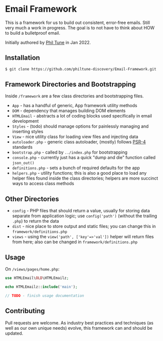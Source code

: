 # Email Framework

This is a framework for us to build out consistent, error-free emails. Still very much a work in progress. The goal is to not have to think about HOW to build a bulletproof email.

Initially authored by [Phil Tune](mailto:phillip_tune@discovery.com) in Jan 2022.

## Installation

```bash
$ git clone https://github.com/philtune-discovery/Email-Framework.git
```

## Framework Directories and Bootstrapping

Inside `/framework` are a few class directories and bootstrapping files.

- `App` - has a handful of generic, App framework utility methods
- `DOM` - dependency that manages building DOM elements
- `HTMLEmail` - abstracts a lot of coding blocks used specifically in email development
- `Styles` - (todo) should manage options for painlessly managing and inserting styles
- `View` - nice utility class for loading view files and injecting data
- `autoloader.php` - generic class autoloader, (mostly) follows [PSR-4](https://github.com/php-fig/fig-standards/blob/master/accepted/PSR-4-autoloader.md) standards
- `bootstrap.php` - called by `../index.php` for bootstrapping
- `console.php` - currently just has a quick "dump and die" function called `json_out()`
- `definitions.php` - sets a bunch of required defaults for the app
- `helpers.php` - utility functions; this is also a good place to load any helper files found inside the class directories; helpers are more succinct ways to access class methods

## Other Directories

- `config` - PHP files that should return a value, usually for storing data separate from application logic; use `config('path')` (without the trailing `.php`) to return the data
- `dist` - nice place to store output and static files; you can change this in `framework/definitions.php`
- `views` - using the `view('path', ['key'=>'val'])` helper will return files from here; also can be changed in `framework/definitions.php`
## Usage

On `/views/pages/home.php`:

```php
use HTMLEmail\OLD\HTMLEmailz;

echo HTMLEmailz::include('main');

// TODO - finish usage documentation
```

## Contributing
Pull requests are welcome. As industry best practices and techniques (as well as our own unique needs) evolve, this framework can and should be updated.
